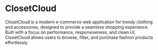 # ClosetCloud
ClosetCloud is a modern e-commerce web application for trendy clothing and accessories, designed to provide a seamless shopping experience. Built with a focus on performance, responsiveness, and clean UI, ClosetCloud allows users to browse, filter, and purchase fashion products effortlessly.
